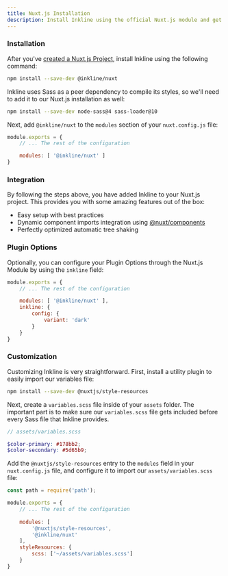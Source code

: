 ```yaml
---
title: Nuxt.js Installation
description: Install Inkline using the official Nuxt.js module and get Inkline automatically set up for you. 
---
```

### Installation
After you've [created a Nuxt.js Project](https://nuxtjs.org/guide/installation/), install Inkline using the following command:

~~~bash
npm install --save-dev @inkline/nuxt
~~~

Inkline uses Sass as a peer dependency to compile its styles, so we'll need to add it to our Nuxt.js installation as well:

~~~bash
npm install --save-dev node-sass@4 sass-loader@10
~~~

Next, add `@inkline/nuxt` to the `modules` section of your `nuxt.config.js` file:

~~~js
module.exports = {
    // ... The rest of the configuration 

    modules: [ '@inkline/nuxt' ]
}
~~~

### Integration
By following the steps above, you have added Inkline to your Nuxt.js project. This provides you with some amazing features out of the box:

- Easy setup with best practices
- Dynamic component imports integration using <a href="https://github.com/nuxt/components" rel="nofollow noreferrer">@nuxt/components</a>
- Perfectly optimized automatic tree shaking

### Plugin Options
Optionally, you can configure your <nuxt-link :to="{ name: 'docs-introduction-plugin-options' }">Plugin Options</nuxt-link> through the Nuxt.js Module by using the `inkline` field:
 
~~~js
module.exports = {
    // ... The rest of the configuration 

    modules: [ '@inkline/nuxt' ],
    inkline: {
        config: {
            variant: 'dark'
        }   
    }
}
~~~

### Customization
Customizing Inkline is very straightforward. First, install a utility plugin to easily import our variables file:

~~~bash
npm install --save-dev @nuxtjs/style-resources
~~~

Next, create a `variables.scss` file inside of your `assets` folder. The important part is to make sure our `variables.scss` file gets included before every Sass file that Inkline provides.

~~~scss
// assets/variables.scss

$color-primary: #178bb2;
$color-secondary: #5d65b9;
~~~


Add the `@nuxtjs/style-resources` entry to the `modules` field in your `nuxt.config.js` file, and configure it to import our `assets/variables.scss` file:

~~~js
const path = require('path');

module.exports = {
    // ... The rest of the configuration 
  
    modules: [
        '@nuxtjs/style-resources',
        '@inkline/nuxt'
    ],
    styleResources: {
        scss: ['~/assets/variables.scss']
    }
}
~~~
